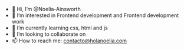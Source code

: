 - 👋 Hi, I’m @Noelia-Ainsworth
- 👀 I’m interested in Frontend development and Frontend development work
- 🌱 I’m currently learning css, html and js
- 💞️ I’m looking to collaborate on 
- 📫 How to reach me:  contacto@holanoelia.com

<!---
Noelia-Ainsworth/Noelia-Ainsworth is a ✨ special ✨ repository because its `README.md` (this file) appears on your GitHub profile.
You can click the Preview link to take a look at your changes.
--->
